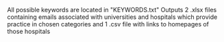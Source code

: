 All possible keywords are located in "KEYWORDS.txt"
Outputs 2 .xlsx files containing emails associated with universities and hospitals which provide practice in chosen categories and 1 .csv file with links to homepages of those hospitals
